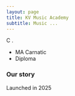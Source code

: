 ```yaml
---
layout: page
title: KV Music Academy
subtitle: Music ... 
---
```


C  . 

- MA Carnatic 
- Diploma 


### Our story

Launched in 2025
